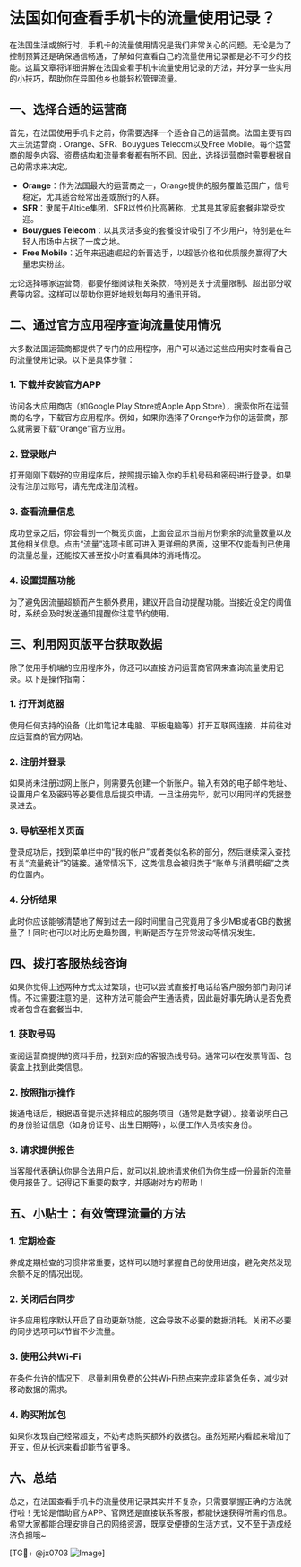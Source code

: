 # 法国如何查看手机卡的流量使用记录？

在法国生活或旅行时，手机卡的流量使用情况是我们非常关心的问题。无论是为了控制预算还是确保通信畅通，了解如何查看自己的流量使用记录都是必不可少的技能。这篇文章将详细讲解在法国查看手机卡流量使用记录的方法，并分享一些实用的小技巧，帮助你在异国他乡也能轻松管理流量。

## 一、选择合适的运营商

首先，在法国使用手机卡之前，你需要选择一个适合自己的运营商。法国主要有四大主流运营商：Orange、SFR、Bouygues Telecom以及Free Mobile。每个运营商的服务内容、资费结构和流量套餐都有所不同。因此，选择运营商时需要根据自己的需求来决定。

- **Orange**：作为法国最大的运营商之一，Orange提供的服务覆盖范围广，信号稳定，尤其适合经常出差或旅行的人群。
- **SFR**：隶属于Altice集团，SFR以性价比高著称，尤其是其家庭套餐非常受欢迎。
- **Bouygues Telecom**：以其灵活多变的套餐设计吸引了不少用户，特别是在年轻人市场中占据了一席之地。
- **Free Mobile**：近年来迅速崛起的新晋选手，以超低价格和优质服务赢得了大量忠实粉丝。

无论选择哪家运营商，都要仔细阅读相关条款，特别是关于流量限制、超出部分收费等内容。这样可以帮助你更好地规划每月的通讯开销。

## 二、通过官方应用程序查询流量使用情况

大多数法国运营商都提供了专门的应用程序，用户可以通过这些应用实时查看自己的流量使用记录。以下是具体步骤：

### 1. 下载并安装官方APP
访问各大应用商店（如Google Play Store或Apple App Store），搜索你所在运营商的名字，下载官方应用程序。例如，如果你选择了Orange作为你的运营商，那么就需要下载“Orange”官方应用。

### 2. 登录账户
打开刚刚下载好的应用程序后，按照提示输入你的手机号码和密码进行登录。如果没有注册过账号，请先完成注册流程。

### 3. 查看流量信息
成功登录之后，你会看到一个概览页面，上面会显示当前月份剩余的流量数量以及其他相关信息。点击“流量”选项卡即可进入更详细的界面，这里不仅能看到已使用的流量总量，还能按天甚至按小时查看具体的消耗情况。

### 4. 设置提醒功能
为了避免因流量超额而产生额外费用，建议开启自动提醒功能。当接近设定的阈值时，系统会及时发送通知提醒你注意节约使用。

## 三、利用网页版平台获取数据

除了使用手机端的应用程序外，你还可以直接访问运营商官网来查询流量使用记录。以下是操作指南：

### 1. 打开浏览器
使用任何支持的设备（比如笔记本电脑、平板电脑等）打开互联网连接，并前往对应运营商的官方网站。

### 2. 注册并登录
如果尚未注册过网上账户，则需要先创建一个新账户。输入有效的电子邮件地址、设置用户名及密码等必要信息后提交申请。一旦注册完毕，就可以用同样的凭据登录进去。

### 3. 导航至相关页面
登录成功后，找到菜单栏中的“我的帐户”或者类似名称的部分，然后继续深入查找有关“流量统计”的链接。通常情况下，这类信息会被归类于“账单与消费明细”之类的位置内。

### 4. 分析结果
此时你应该能够清楚地了解到过去一段时间里自己究竟用了多少MB或者GB的数据量了！同时也可以对比历史趋势图，判断是否存在异常波动等情况发生。

## 四、拨打客服热线咨询

如果你觉得上述两种方式太过繁琐，也可以尝试直接打电话给客户服务部门询问详情。不过需要注意的是，这种方法可能会产生通话费，因此最好事先确认是否免费或者包含在套餐当中。

### 1. 获取号码
查阅运营商提供的资料手册，找到对应的客服热线号码。通常可以在发票背面、包装盒上找到此类信息。

### 2. 按照指示操作
拨通电话后，根据语音提示选择相应的服务项目（通常是数字键）。接着说明自己的身份验证信息（如身份证号、出生日期等），以便工作人员核实身份。

### 3. 请求提供报告
当客服代表确认你是合法用户后，就可以礼貌地请求他们为你生成一份最新的流量使用报告了。记得记下重要的数字，并感谢对方的帮助！

## 五、小贴士：有效管理流量的方法

### 1. 定期检查
养成定期检查的习惯非常重要，这样可以随时掌握自己的使用进度，避免突然发现余额不足的情况出现。

### 2. 关闭后台同步
许多应用程序默认开启了自动更新功能，这会导致不必要的数据消耗。关闭不必要的同步选项可以节省不少流量。

### 3. 使用公共Wi-Fi
在条件允许的情况下，尽量利用免费的公共Wi-Fi热点来完成非紧急任务，减少对移动数据的需求。

### 4. 购买附加包
如果你发现自己经常超支，不妨考虑购买额外的数据包。虽然短期内看起来增加了开支，但从长远来看却能节省更多。

## 六、总结

总之，在法国查看手机卡的流量使用记录其实并不复杂，只需要掌握正确的方法就行啦！无论是借助官方APP、官网还是直接联系客服，都能快速获得所需的信息。希望大家都能合理安排自己的网络资源，既享受便捷的生活方式，又不至于造成经济负担哦~

[TG💪+ @jx0703 ![Image](https://github.com/user-attachments/assets/dbca1d08-cadb-493c-b0ec-ad6f7a83f270)]